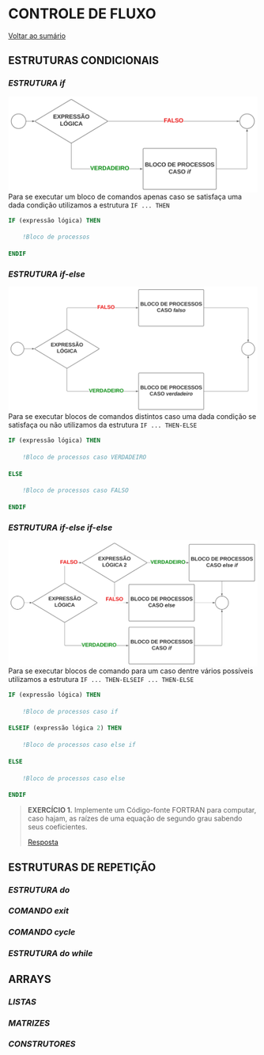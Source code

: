 # **CONTROLE DE FLUXO**

[Voltar ao sumário](../../README.md)
## **ESTRUTURAS CONDICIONAIS**

### ***ESTRUTURA*** *if*

<div style = "display: flex-box;width: 300">
  <img style = "width: 550px; margin-right: 2.5rem;" align = "left" src="./images/construto IF.svg">
</div>

Para se executar um bloco de comandos apenas caso se satisfaça uma dada condição utilizamos a estrutura `IF ... THEN`

```fortran
IF (expressão lógica) THEN

    !Bloco de processos

ENDIF
```

### ***ESTRUTURA*** *if-else*

<div style = "display: flex-box;width: 300">
  <img style = "width: 550px; margin-left: 2.5rem;" align = "right" src="./images/construto IF-ELSE.svg">
</div>

Para se executar blocos de comandos distintos caso uma dada condição se satisfaça ou não utilizamos da estrutura `IF ... THEN-ELSE`

```fortran
IF (expressão lógica) THEN

    !Bloco de processos caso VERDADEIRO

ELSE

    !Bloco de processos caso FALSO

ENDIF
```

### ***ESTRUTURA*** *if-else if-else*

<div style = "display: flex-box;width: 300">
  <img style = "width: 550px; margin-right: 2.5rem;" align = "left" src="./images/construto IF-ELSEIF-ELSE.svg">
</div>

Para se executar blocos de comando para um caso dentre vários possíveis utilizamos a estrutura `IF ... THEN-ELSEIF ... THEN-ELSE`

```fortran
IF (expressão lógica) THEN

    !Bloco de processos caso if

ELSEIF (expressão lógica 2) THEN

    !Bloco de processos caso else if

ELSE

    !Bloco de processos caso else

ENDIF
```

> **EXERCÍCIO 1.** Implemente um Código-fonte FORTRAN para computar, caso hajam, as raízes de uma equação de segundo grau sabendo seus coeficientes.
>
>[Resposta](./programas/equacao_2grau.f90)

## **ESTRUTURAS DE REPETIÇÃO**

### ***ESTRUTURA*** *do*

### ***COMANDO*** *exit*

### ***COMANDO*** *cycle*

### ***ESTRUTURA*** *do while*

## **ARRAYS**

### ***LISTAS***

### ***MATRIZES***

### ***CONSTRUTORES***
